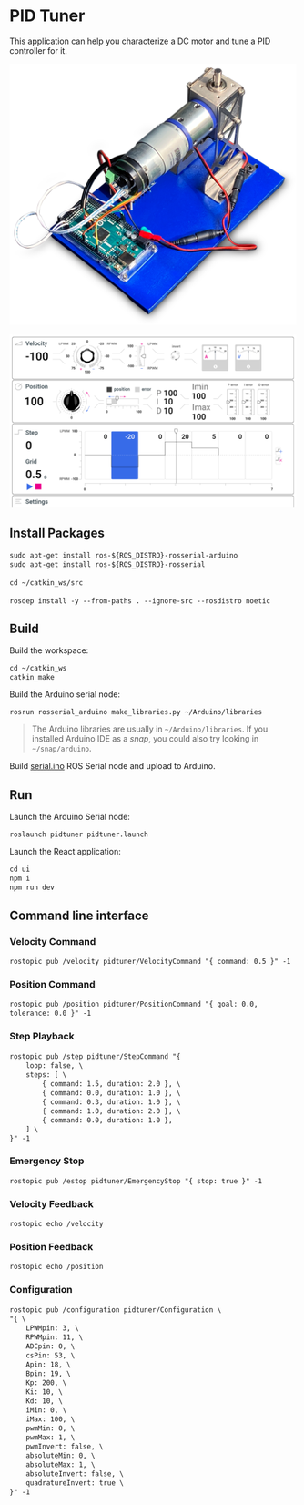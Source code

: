 # PID Tuner

This application can help you characterize a DC motor and tune a PID controller for it.

![fixture](./fixture.png)

![ui](./ui.png)

## Install Packages

```
sudo apt-get install ros-${ROS_DISTRO}-rosserial-arduino
sudo apt-get install ros-${ROS_DISTRO}-rosserial

cd ~/catkin_ws/src

rosdep install -y --from-paths . --ignore-src --rosdistro noetic
```

## Build

Build the workspace:

```
cd ~/catkin_ws
catkin_make
```

Build the Arduino serial node:

```
rosrun rosserial_arduino make_libraries.py ~/Arduino/libraries
```

> The Arduino libraries are usually in `~/Arduino/libraries`. If you installed Arduino IDE as a *snap*, you could also try looking in `~/snap/arduino`.

Build [serial.ino](./serial/serial.ino) ROS Serial node and upload to Arduino.

## Run

Launch the Arduino Serial node:

```
roslaunch pidtuner pidtuner.launch
```

Launch the React application:

```
cd ui
npm i
npm run dev
```

## Command line interface


### Velocity Command

```
rostopic pub /velocity pidtuner/VelocityCommand "{ command: 0.5 }" -1
```

### Position Command

```
rostopic pub /position pidtuner/PositionCommand "{ goal: 0.0, tolerance: 0.0 }" -1
```

### Step Playback

```
rostopic pub /step pidtuner/StepCommand "{
    loop: false, \
    steps: [ \
        { command: 1.5, duration: 2.0 }, \
        { command: 0.0, duration: 1.0 }, \
        { command: 0.3, duration: 1.0 }, \
        { command: 1.0, duration: 2.0 }, \
        { command: 0.0, duration: 1.0 },
    ] \
}" -1
```

### Emergency Stop

```
rostopic pub /estop pidtuner/EmergencyStop "{ stop: true }" -1
```

### Velocity Feedback

```
rostopic echo /velocity
```

### Position Feedback

```
rostopic echo /position
```

### Configuration

```
rostopic pub /configuration pidtuner/Configuration \
"{ \
    LPWMpin: 3, \
    RPWMpin: 11, \
    ADCpin: 0, \
    csPin: 53, \
    Apin: 18, \
    Bpin: 19, \
    Kp: 200, \
    Ki: 10, \
    Kd: 10, \
    iMin: 0, \
    iMax: 100, \
    pwmMin: 0, \
    pwmMax: 1, \
    pwmInvert: false, \
    absoluteMin: 0, \
    absoluteMax: 1, \
    absoluteInvert: false, \
    quadratureInvert: true \
}" -1
```

